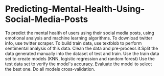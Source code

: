 # Predicting-Mental-Health-Using-Social-Media-Posts

To predict the mental health of users using their social media posts, using emotional analysis and machine learning algorithms. To download twitter info, use twitter scraper. To build train data, use textblob to perform sentimental analysis of this data. Clean the data and pre-process it.Split the data generated manually into the dataset of test and train. Use the train data set to create models (KNN, logistic regression and random forest) Use the test data set to verify the model's accuracy. Evaluate the model to select the best one. Do all models cross-validation.
